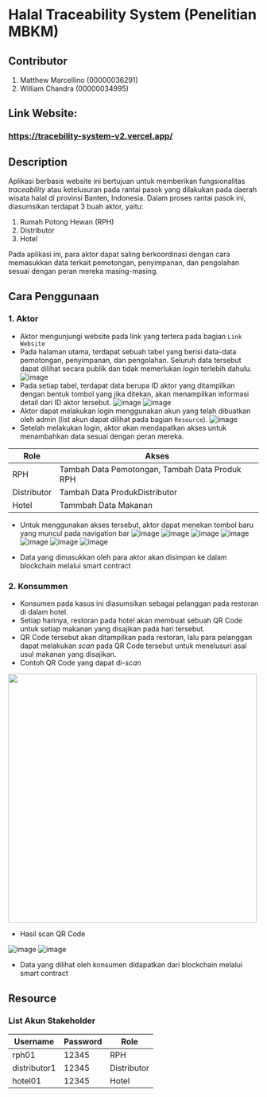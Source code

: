 # Halal Traceability System (Penelitian MBKM)

## Contributor
1. Matthew Marcellino (00000036291)
2. William Chandra (00000034995)

## Link Website:
### https://tracebility-system-v2.vercel.app/

## Description
Aplikasi berbasis website ini bertujuan untuk memberikan fungsionalitas _traceability_ atau ketelusuran pada rantai pasok yang dilakukan pada daerah wisata halal di provinsi Banten, Indonesia. Dalam proses rantai pasok ini, diasumsikan terdapat 3 buah aktor, yaitu:
1. Rumah Potong Hewan (RPH)
2. Distributor
3. Hotel

Pada aplikasi ini, para aktor dapat saling berkoordinasi dengan cara memasukkan data terkait pemotongan, penyimpanan, dan pengolahan sesuai dengan peran mereka masing-masing.

## Cara Penggunaan
### 1. Aktor
- Aktor mengunjungi website pada link yang tertera pada bagian `Link Website`
- Pada halaman utama, terdapat sebuah tabel yang berisi data-data pemotongan, penyimpanan, dan pengolahan. Seluruh data tersebut dapat dilihat secara publik dan tidak memerlukan _login_ terlebih dahulu.
![image](https://user-images.githubusercontent.com/79161142/174567195-d5052cb5-bcaf-4d1c-a1c9-87cc1d1363b4.png)
- Pada setiap tabel, terdapat data berupa ID aktor yang ditampilkan dengan bentuk tombol yang jika ditekan, akan menampilkan informasi detail dari ID aktor tersebut.
![image](https://user-images.githubusercontent.com/79161142/174566917-e3e7492f-b33e-4868-a826-ce38b3d9bf8c.png)
![image](https://user-images.githubusercontent.com/79161142/174566985-37a55895-17a9-4b66-9639-bb5a61e734a8.png)
- Aktor dapat melakukan login menggunakan akun yang telah dibuatkan oleh admin (list akun dapat dilihat pada bagian `Resource`).
![image](https://user-images.githubusercontent.com/81855912/172973471-bdfa9369-c37e-492e-b2ac-770bdf54b2a3.png)
- Setelah melakukan login, aktor akan mendapatkan akses untuk menambahkan data sesuai dengan peran mereka.

| Role  | Akses |
| ------------- | ------------- |
| RPH | Tambah Data Pemotongan, Tambah Data Produk RPH |
| Distributor | Tambah Data ProdukDistributor |
| Hotel | Tammbah Data Makanan |

- Untuk menggunakan akses tersebut, aktor dapat menekan tombol baru yang muncul pada navigation bar
![image](https://user-images.githubusercontent.com/79161142/174563662-f360b8be-9788-4749-bb3c-9e5f57b99b50.png)
![image](https://user-images.githubusercontent.com/79161142/174564633-42890ab8-9cb6-4719-8206-a9d381a2057c.png)
![image](https://user-images.githubusercontent.com/79161142/174564931-001c9685-5eb6-4dcb-82c5-8f7a93e4d1de.png)
![image](https://user-images.githubusercontent.com/79161142/174567459-0f209da3-f8aa-452b-9851-343e4bf615b4.png)
![image](https://user-images.githubusercontent.com/79161142/174568486-9d3078d6-cd3e-427d-8f99-1ae85e200469.png)
![image](https://user-images.githubusercontent.com/79161142/174571628-06a2db1c-ef4a-42f2-961c-d0c8098a79e1.png)
![image](https://user-images.githubusercontent.com/79161142/174571552-a76f678d-e78d-4edd-ba0d-59ba247cd7ea.png)


- Data yang dimasukkan oleh para aktor akan disimpan ke dalam blockchain melalui smart contract

### 2. Konsummen
- Konsumen pada kasus ini diasumsikan sebagai pelanggan pada restoran di dalam hotel. 
- Setiap harinya, restoran pada hotel akan membuat sebuah QR Code untuk setiap makanan yang disajikan pada hari tersebut. 
- QR Code tersebut akan ditampilkan pada restoran, lalu para pelanggan dapat melakukan _scan_ pada QR Code tersebut untuk menelusuri asal usul makanan yang disajikan.
- Contoh QR Code yang dapat di-_scan_
<img src="https://user-images.githubusercontent.com/81855912/172974690-dd50ae9b-bdcd-479f-b906-c24cc9f8eea6.png" width="500">

- Hasil scan QR Code

![image](https://user-images.githubusercontent.com/79161142/174572684-c5a24d45-85b1-48a7-9222-c85eb130bc34.png)
![image](https://user-images.githubusercontent.com/79161142/174572828-d873d73d-5361-4894-83fd-94681690c7ca.png)

- Data yang dilihat oleh konsumen didapatkan dari blockchain melalui smart contract

## Resource
### List Akun Stakeholder
| Username  | Password | Role |
| ------------- | ------------- | ------------- |
| rph01  | 12345 | RPH |
| distributor1  | 12345 | Distributor |
| hotel01  | 12345 | Hotel |
